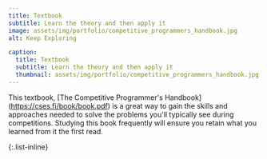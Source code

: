 ```yaml
---
title: Textbook
subtitle: Learn the theory and then apply it
image: assets/img/portfolio/competitive_programmers_handbook.jpg
alt: Keep Exploring

caption:
  title: Textbook
  subtitle: Learn the theory and then apply it
  thumbnail: assets/img/portfolio/competitive_programmers_handbook.jpg
---
```

This textbook, [The Competitive Programmer's Handbook] (https://cses.fi/book/book.pdf) is a great way to gain the skills and approaches needed to solve the problems you'll typically see during competitions. Studying this book frequently will ensure you retain what you learned from it the first read.

{:.list-inline}
<!-- - Date: January 2017
- Client: Explore
- Category: Graphic Design -->


